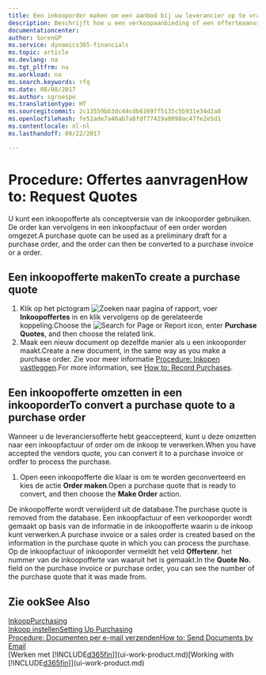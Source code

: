 ```yaml
---
title: Een inkooporder maken om een aanbod bij uw leverancier op te vragen | Microsoft Docs
description: Beschrijft hoe u een verkoopaanbieding of een offerteaanvraagdocument maakt om uw aanbod aan een klant vast te leggen om producten onder bepaalde voorwaarden te verkopen.
documentationcenter: 
author: SorenGP
ms.service: dynamics365-financials
ms.topic: article
ms.devlang: na
ms.tgt_pltfrm: na
ms.workload: na
ms.search.keywords: rfq
ms.date: 08/08/2017
ms.author: sgroespe
ms.translationtype: HT
ms.sourcegitcommit: 2c13559bb3dc44cdb61697f5135c5b931e34d2a8
ms.openlocfilehash: fe51ade7a46ab7a8fdf77419a0098ac47fe2e5d1
ms.contentlocale: nl-nl
ms.lasthandoff: 09/22/2017

---
```

# <a name="how-to-request-quotes"></a><span data-ttu-id="f3a50-103">Procedure: Offertes aanvragen</span><span class="sxs-lookup"><span data-stu-id="f3a50-103">How to: Request Quotes</span></span>
<span data-ttu-id="f3a50-104">U kunt een inkoopofferte als conceptversie van de inkooporder gebruiken. De order kan vervolgens in een inkoopfactuur of een order worden omgezet.</span><span class="sxs-lookup"><span data-stu-id="f3a50-104">A purchase quote can be used as a preliminary draft for a purchase order, and the order can then be converted to a purchase invoice or a order.</span></span>


## <a name="to-create-a-purchase-quote"></a><span data-ttu-id="f3a50-105">Een inkoopofferte maken</span><span class="sxs-lookup"><span data-stu-id="f3a50-105">To create a purchase quote</span></span>
1. <span data-ttu-id="f3a50-106">Klik op het pictogram ![Zoeken naar pagina of rapport](media/ui-search/search_small.png "pictogram Zoeken naar pagina of rapport"), voer **Inkoopoffertes** in en klik vervolgens op de gerelateerde koppeling.</span><span class="sxs-lookup"><span data-stu-id="f3a50-106">Choose the ![Search for Page or Report](media/ui-search/search_small.png "Search for Page or Report icon") icon, enter **Purchase Quotes**, and then choose the related link.</span></span>
2. <span data-ttu-id="f3a50-107">Maak een nieuw document op dezelfde manier als u een inkooporder maakt.</span><span class="sxs-lookup"><span data-stu-id="f3a50-107">Create a new document, in the same way as you make a purchase order.</span></span> <span data-ttu-id="f3a50-108">Zie voor meer informatie [Procedure: Inkopen vastleggen](purchasing-how-record-purchases.md).</span><span class="sxs-lookup"><span data-stu-id="f3a50-108">For more information, see [How to: Record Purchases](purchasing-how-record-purchases.md).</span></span>

## <a name="to-convert-a-purchase-quote-to-a-purchase-order"></a><span data-ttu-id="f3a50-109">Een inkoopofferte omzetten in een inkooporder</span><span class="sxs-lookup"><span data-stu-id="f3a50-109">To convert a purchase quote to a purchase order</span></span>
<span data-ttu-id="f3a50-110">Wanneer u de leveranciersofferte hebt geaccepteerd, kunt u deze omzetten naar een inkoopfactuur of order om de inkoop te verwerken.</span><span class="sxs-lookup"><span data-stu-id="f3a50-110">When you have accepted the vendors quote, you can convert it to a purchase invoice or ordfer to process the purchase.</span></span>

1. <span data-ttu-id="f3a50-111">Open eeen inkoopofferte die klaar is om te worden geconverteerd en kies de actie **Order maken**.</span><span class="sxs-lookup"><span data-stu-id="f3a50-111">Open a purchase quote that is ready to convert, and then choose the **Make Order** action.</span></span>

<span data-ttu-id="f3a50-112">De inkoopofferte wordt verwijderd uit de database.</span><span class="sxs-lookup"><span data-stu-id="f3a50-112">The purchase quote is removed from the database.</span></span> <span data-ttu-id="f3a50-113">Een inkoopfactuur of een verkooporder wordt gemaakt op basis van de informatie in de inkoopofferte waarin u de inkoop kunt verwerken.</span><span class="sxs-lookup"><span data-stu-id="f3a50-113">A purchase invoice or a sales order is created based on the information in the purchase quote in which you can process the purchase.</span></span> <span data-ttu-id="f3a50-114">Op de inkoopfactuur of inkooporder vermeldt het veld **Offertenr.** het nummer van de inkoopofferte van waaruit het is gemaakt.</span><span class="sxs-lookup"><span data-stu-id="f3a50-114">In the **Quote No.** field on the purchase invoice or purchase order, you can see the number of the purchase quote that it was made from.</span></span>

## <a name="see-also"></a><span data-ttu-id="f3a50-115">Zie ook</span><span class="sxs-lookup"><span data-stu-id="f3a50-115">See Also</span></span>
[<span data-ttu-id="f3a50-116">Inkoop</span><span class="sxs-lookup"><span data-stu-id="f3a50-116">Purchasing</span></span>](purchasing-manage-purchasing.md)  
[<span data-ttu-id="f3a50-117">Inkoop instellen</span><span class="sxs-lookup"><span data-stu-id="f3a50-117">Setting Up Purchasing</span></span>](purchasing-setup-purchasing.md)  
[<span data-ttu-id="f3a50-118">Procedure: Documenten per e-mail verzenden</span><span class="sxs-lookup"><span data-stu-id="f3a50-118">How to: Send Documents by Email</span></span>](ui-how-send-documents-email.md)  
<span data-ttu-id="f3a50-119">[Werken met [!INCLUDE[d365fin](includes/d365fin_md.md)]](ui-work-product.md)</span><span class="sxs-lookup"><span data-stu-id="f3a50-119">[Working with [!INCLUDE[d365fin](includes/d365fin_md.md)]](ui-work-product.md)</span></span>

